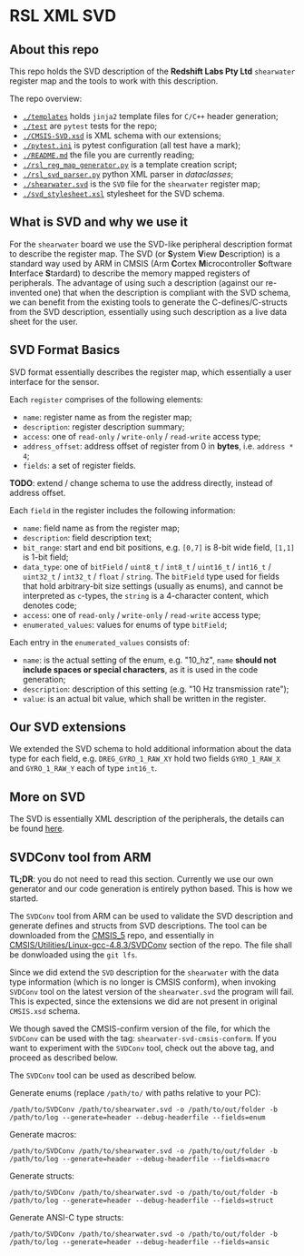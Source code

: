 # RSL XML SVD

## About this repo

This repo holds the SVD description of the **Redshift Labs Pty Ltd**
`shearwater` register map and the tools to work with this description.

The repo overview:

* [`./templates`](./templates) holds `jinja2` template files for `C/C++` header generation;
* [`./test`](./test) are `pytest` tests for the repo;
* [`./CMSIS-SVD.xsd`](./CMSIS-SVD.xsd) is XML schema with our extensions;
* [`./pytest.ini`](./pytest.ini) is pytest configuration (all test have a mark);
* [`./README.md`](./README.md) the file you are currently reading;
* [`./rsl_reg_map_generator.py`](./rsl_reg_map_generator.py) is a template creation script;
* [`./rsl_svd_parser.py`](./rsl_svd_parser.py) python XML parser in *dataclasses*;
* [`./shearwater.svd`](./shearwater.svd) is the `SVD` file for the `shearwater` register map;
* [`./svd_stylesheet.xsl`](./svd_stylesheet.xsl) stylesheet for the SVD schema.

## What is SVD and why we use it

For the `shearwater` board we use the SVD-like peripheral description
format to describe the register map.
The SVD (or **S**ystem **V**iew **D**escription) is a standard way used by ARM in 
CMSIS (Arm **C**ortex **M**icrocontroller **S**oftware **I**nterface **S**tardard)
to describe the memory mapped registers of peripherals.
The advantage of using such a description (against our re-invented one) that
when the description is compliant with the SVD schema, we can benefit from
the existing tools to generate the C-defines/C-structs 
from the SVD description, essentially using such description
as a live data sheet for the user.

## SVD Format Basics

SVD format essentially describes the register map, which essentially a
user interface for the sensor. 

Each `register` comprises of the following elements:

* `name`: register name as from the register map;
* `description`: register description summary;
* `access`: one of `read-only` / `write-only` / `read-write` access type;
* `address_offset`: address offset of register from 0 in **bytes**, i.e. `address * 4`;
* `fields`: a set of register fields.

**TODO**: extend / change schema to use the address directly, instead of 
address offset.

Each `field` in the register includes the following information:

* `name`: field name as from the register map;
* `description`: field description text;
* `bit_range`: start and end bit positions, e.g. `[0,7]` is 8-bit wide field, `[1,1]` is 1-bit field;
* `data_type`: one of `bitField` / `uint8_t` / `int8_t` / `uint16_t` / `int16_t` / 
`uint32_t` / `int32_t` / `float` / `string`. The `bitField` type used for fields that 
hold arbitrary-bit size settings (usually as enums), and cannot be interpreted as `c`-types, 
the `string` is a 4-character content, which denotes code;
* `access`: one of `read-only` / `write-only` / `read-write` access type;
* `enumerated_values`: values for enums of type `bitField`;

Each entry in the `enumerated_values` consists of:
* `name`: is the actual setting of the enum, e.g. "10_hz", 
`name` **should not include spaces or special characters**, as it is used in the 
code generation; 
* `description`: description of this setting (e.g. "10 Hz transmission rate");
* `value`: is an actual bit value, which shall be written in the register.


## Our SVD extensions

We extended the SVD schema to hold additional information about the data type for 
each field, e.g. `DREG_GYRO_1_RAW_XY` hold two fields `GYRO_1_RAW_X` and `GYRO_1_RAW_Y` each of type 
`int16_t`.

## More on SVD

The SVD is essentially XML description of the peripherals, the details
can be found [here](https://www.keil.com/pack/doc/CMSIS/SVD/html/index.html).

## SVDConv tool from ARM

**TL;DR**: you do not need to read this section. Currently we use our own generator
and our code generation is entirely python based. This is how we started.

The `SVDConv` tool from ARM can be used to validate the SVD description 
and generate defines and structs from SVD descriptions.
The tool can be downloaded from the 
[CMSIS_5](https://github.com/ARM-software/CMSIS_5/) repo, and 
essentially in 
[CMSIS/Utilities/Linux-gcc-4.8.3/SVDConv](https://github.com/ARM-software/CMSIS_5/blob/develop/CMSIS/Utilities/Linux-gcc-4.8.3/SVDConv)
section of the repo.
The file shall be donwloaded using the `git lfs`.

Since we did extend the `SVD` description for the `shearwater` with the 
data type information (which is no longer is CMSIS conform), when invoking
`SVDConv` tool on the latest version of the `shearwater.svd` the program 
will fail. This is expected, since the extensions we did are not 
present in original `CMSIS.xsd` schema.

We though saved the CMSIS-confirm version of the file,
for which the `SVDConv` can be used with the tag: `shearwater-svd-cmsis-conform`.
If you want to experiment with the `SVDConv` tool, check out the above tag, 
and proceed as described below.

The `SVDConv` tool can be used as described below.

Generate enums (replace `/path/to/` with paths relative to your PC):
```shell script
/path/to/SVDConv /path/to/shearwater.svd -o /path/to/out/folder -b /path/to/log --generate=header --debug-headerfile --fields=enum 
```

Generate macros:
```shell script
/path/to/SVDConv /path/to/shearwater.svd -o /path/to/out/folder -b /path/to/log --generate=header --debug-headerfile --fields=macro 
```

Generate structs:
```shell script
/path/to/SVDConv /path/to/shearwater.svd -o /path/to/out/folder -b /path/to/log --generate=header --debug-headerfile --fields=struct 
```

Generate ANSI-C type structs:
```shell script
/path/to/SVDConv /path/to/shearwater.svd -o /path/to/out/folder -b /path/to/log --generate=header --debug-headerfile --fields=ansic 
```
